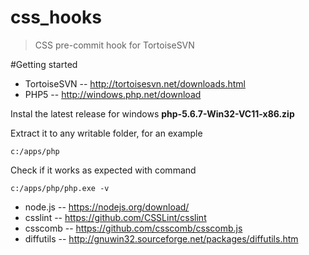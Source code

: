 
# css_hooks
>CSS pre-commit hook for TortoiseSVN

#Getting started

* TortoiseSVN -- http://tortoisesvn.net/downloads.html</li>
* PHP5 -- http://windows.php.net/download

Instal the latest release for windows **php-5.6.7-Win32-VC11-x86.zip**

Extract it to any writable folder, for an example
``` 
c:/apps/php
```

Check if it works as expected with command
``` 
c:/apps/php/php.exe -v
```

* node.js -- https://nodejs.org/download/
* csslint -- https://github.com/CSSLint/csslint
* csscomb -- https://github.com/csscomb/csscomb.js
* diffutils -- http://gnuwin32.sourceforge.net/packages/diffutils.htm




